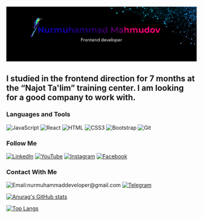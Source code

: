 [![Header](https://github.com/mukhammadyn/mukhammadyn/blob/main/assets/guthub-header.png)](https://t.me/mukhammadyn)

## I studied in the frontend direction for 7 months at the “Najot Ta'lim” training center. I am looking for a good company to work with.

### Languages and Tools

![JavaScript](https://img.shields.io/badge/-JavaScript-082032?style=for-the-badge&logo=JavaScript&logoColor=#FEC260)
![React](https://img.shields.io/badge/-React-082032?style=for-the-badge&logo=React&logoColor=#61DAFB)
![HTML](https://img.shields.io/badge/-HTML5-082032?style=for-the-badge&logo=HTML5&logoColor=#185ADB)
![CSS3](https://img.shields.io/badge/-CSS3-082032?style=for-the-badge&logo=CSS3&logoColor=1572B6)
![Bootstrap](https://img.shields.io/badge/-Bootstrap-082032?style=for-the-badge&logo=Bootstrap&logoColor=#7952B3)
![Git](https://img.shields.io/badge/-Git-082032?style=for-the-badge&logo=Git&logoColor=#F05032)


### Follow Me

[![LinkedIn](https://img.shields.io/badge/-LinkedIn-082032?style=for-the-badge&logo=LinkedIn&logoColor=0A66C2)](https://www.linkedin.com/in/nurmuhammad-mahmud-455bb2208)
[![YouTube](https://img.shields.io/badge/-YouTube-082032?style=for-the-badge&logo=YouTube&logoColor=FF0000)](https://www.youtube.com/channel/UCCOMpakRNl4sQwngPpjqUfQ)
[![Instagram](https://img.shields.io/badge/-Instagram-082032?style=for-the-badge&logo=Instagram&logoColor=#E4405F)](https://www.instagram.com/nurmuhammad_maxmudov)
[![Facebook](https://img.shields.io/badge/-Facebook-082032?style=for-the-badge&logo=Facebook&logoColor=#1877F2)](https://www.facebook.com/mukhammadyn)


### Contact With Me

![Email:nurmuhammaddeveloper@gmail.com](https://img.shields.io/badge/-nurmuhammaddeveloper@gmail.com-082032?style=for-the-badge&logo=Gmail&logoColor=#EA4335)
[![Telegram](https://img.shields.io/badge/-Telegram-082032?style=for-the-badge&logo=Telegram&logoColor=#26A5E4)](https://t.me/mukhammadyn)


[![Anurag's GitHub stats](https://github-readme-stats.vercel.app/api?username=mukhammadyn&show_icons=true&theme=dark)](https://github.com/anuraghazra/github-readme-stats)

[![Top Langs](https://github-readme-stats.vercel.app/api/top-langs/?username=mukhammadyn&langs_count=8&theme=dark)](https://github.com/anuraghazra/github-readme-stats)
